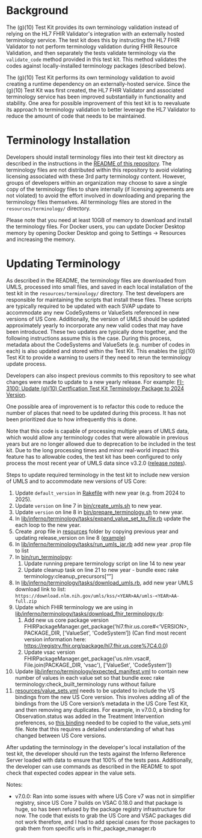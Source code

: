 

# Background

The (g)(10) Test Kit provides its own terminology validation instead of relying
on the HL7 FHIR Validator's integration with an externally hosted terminology
service.  The test kit does this by instructing the HL7 FHIR Validator to not perform
terminology validation during FHIR Resource Validation, and then separately
the tests validate terminology via the `validate_code` method
provided in this test kit.  This method validates the codes against
locally-installed terminology packages (described below).

The (g)(10) Test Kit performs its own terminology validation to avoid creating
a runtime dependency on an externally-hosted service.  Since the (g)(10) Test
Kit was first created, the HL7 FHIR Validator and associated terminology service has
been improved substantially in functionality and stability.  One area for
possible improvement of this test kit is to reevaluate its approach to
terminology validation to better leverage the HL7 Validator to reduce the amount
of code that needs to be maintained.

# Terminology Installation

Developers should install terminology files into their test kit directory as
described in the instructions in the [README of this
repository](https://github.com/onc-healthit/onc-certification-g10-test-kit?tab=readme-ov-file#terminology-support).
The terminology files are not distributed within this repository to avoid
violating licensing associated with these 3rd party terminology content.
However, groups of developers within an organization may choose to save a single
copy of the terminology files to share internally (if licensing agreements are
not violated) to avoid the effort involved in downloading and preparing the
terminology files themselves.  All terminology files are stored in the `resources/terminology/`
directory.

Please note that you need at least 10GB of memory to download and install the
terminology files.  For Docker users, you can update Docker Desktop memory by
opening Docker Desktop and going to Settings -> Resources and increasing the
memory.

# Updating Terminology

As described in the README, the terminology files are downloaded from UMLS,
processed into small files, and saved in each local installation of the
test kit in the `resources/terminology/` directory.  The test developers are
responsible for maintaining the scripts that install these files.  These
scripts are typically required to be updated with each SVAP update to accommodate
any new CodeSystems or ValueSets referenced in new versions of US Core.  Additionally,
the version of UMLS should be updated approximately yearly to incorporate any
new valid codes that may have been introduced.  These two updates are typically done together,
and the following instructions assume this is the case. During this process,
metadata about the CodeSystems and ValueSets (e.g. number of codes in each) is
also updated and stored within the Test Kit.  This enables the (g)(10) Test Kit
to provide a warning to users if they need to rerun the terminology update
process.

Developers can also inspect previous commits to this repository
to see what changes were made to update to a new yearly release.  For example: [FI-3100: Update (g)(10) Certfication Test Kit Terminology Package to 2024 Version](https://github.com/onc-healthit/onc-certification-g10-test-kit/pull/570).

One possible area of improvement is to refactor this code to reduce the number of
places that need to be updated during this process.  It has not been prioritized
due to how infrequently this is done.

Note that this code is capable of processing multiple years of UMLS data, which would
allow any terminology codes that were allowable in previous years but are no longer allowed
due to deprecation to be included in the test kit.  Due to the long processing times
and minor real-world impact this feature has to allowable codes, the test kit
has been configured to only process the most recent year of UMLS data since
v3.2.0 ([release
notes](https://github.com/onc-healthit/onc-certification-g10-test-kit/releases/tag/v3.2.0)).

Steps to update required terminology in the test kit to include new version of UMLS and to accommodate new versions of US Core:
1.	Update `default_version` in [Rakefile](https://github.com/onc-healthit/onc-certification-g10-test-kit/blob/main/Rakefile) with new year (e.g. from 2024 to 2025).
2.	Update `version` on line 7 in [bin/create_umls.sh](https://github.com/onc-healthit/onc-certification-g10-test-kit/blob/main/bin/create_umls.sh) to new year.
3.	Update `version` on line 8 in [bin/prepare_terminology.sh](https://github.com/onc-healthit/onc-certification-g10-test-kit/blob/main/bin/prepare_terminology.sh) to new year.
4.	In [lib/inferno/terminology/tasks/expand_value_set_to_file.rb](https://github.com/onc-healthit/onc-certification-g10-test-kit/blob/main/lib/inferno/terminology/tasks/expand_value_set_to_file.rb) update the each loop to the new year.
5.	Create .prop file in [resources](https://github.com/onc-healthit/onc-certification-g10-test-kit/tree/main/resources) folder by copying previous year and updating release_version on line 8 ([example](https://github.com/onc-healthit/onc-certification-g10-test-kit/blob/main/resources/inferno_2024.prop))
6.	In [lib/inferno/terminology/tasks/run_umls_jar.rb](https://github.com/onc-healthit/onc-certification-g10-test-kit/blob/main/lib/inferno/terminology/tasks/run_umls_jar.rb) add new year .prop file to list
7.	In [bin/run_terminology](https://github.com/onc-healthit/onc-certification-g10-test-kit/blob/main/bin/run_terminology.sh):
    1.	Update running prepare terminology script on line 14 to new year
    2.	Update cleanup task on line 21 to new year - bundle exec rake terminology:cleanup_precursors[“<YEAR>”]
8.	In [lib/inferno/terminology/tasks/download_umls.rb](https://github.com/onc-healthit/onc-certification-g10-test-kit/blob/main/lib/inferno/terminology/tasks/download_umls.rb), add new year UMLS download link to list: `https://download.nlm.nih.gov/umls/kss/<YEAR>AA/umls-<YEAR>AA-full.zip`
9.	Update which FHIR terminology we are using in [lib/inferno/terminology/tasks/download_fhir_terminology.rb](https://github.com/onc-healthit/onc-certification-g10-test-kit/blob/main/lib/inferno/terminology/tasks/download_fhir_terminology.rb):
    1.	Add new us core package version FHIRPackageManager.get_package('hl7.fhir.us.core#<‘VERSION>, PACKAGE_DIR, ['ValueSet', 'CodeSystem’])
  (Can find most recent version information here: https://registry.fhir.org/package/hl7.fhir.us.core%7C4.0.0)
    2.	Update vsac version FHIRPackageManager.get_package('us.nlm.vsac#<VERSION>, File.join(PACKAGE_DIR, 'vsac'), ['ValueSet', 'CodeSystem']) 
10.	Update [lib/inferno/terminology/expected_manifest.yml](https://github.com/onc-healthit/onc-certification-g10-test-kit/blob/main/lib/inferno/terminology/expected_manifest.yml) to contain new number of values in each value set so that bundle exec rake terminology:check_built_terminology  runs without failure
11.	[resources/value_sets.yml](https://github.com/onc-healthit/onc-certification-g10-test-kit/blob/main/resources/value_sets.yml) needs to be updated to include the VS bindings from the new US Core version. This involves adding all of the bindings from the US Core version’s metadata in the US Core Test Kit, and then removing any duplicates.  For example, in v7.0.0, a binding for Observation.status was added in the Treatment Intervention preferences, so [this binding](https://github.com/inferno-framework/us-core-test-kit/blob/b480ccf3e296b190dce5511d595de5e1a07e9c1a/lib/us_core_test_kit/generated/v7.0.0/treatment_intervention_preference/metadata.yml#L202-L205) needed to be copied to the value_sets.yml file.  Note that this requires a detailed understanding of what has changed between US Core versions.

After updating the terminology in the developer's local installation of the test
kit, the developer should run the tests against the Inferno Reference Server
loaded with data to ensure that 100% of the tests pass.  Additionally, the
developer can use commands as described in the README to spot check that
expected codes appear in the value sets.

Notes:

* v7.0.0: Ran into some issues with where US Core v7 was not in simplifier
  registry, since US Core 7  builds on VSAC 0.18.0 and that package is huge, so
  has been refused by the package registry infrastructure for now. The code that
  exists to grab the US Core and VSAC packages did not work therefore, and I had
  to add special cases for those packages to grab them from specific urls in
  fhir_package_manager.rb